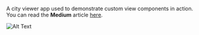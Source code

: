 A city viewer app used to demonstrate custom view components in action. You can read the **Medium** article [here](https://levelup.gitconnected.com/create-custom-view-components-in-swiftui-845b65e8ba94). 

![Alt Text](demo.gif)

